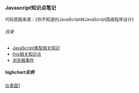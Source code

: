 ### Javascript知识点笔记
代码思路来源：《你不知道的JavaScript》《JavaScript高级程序设计》

###### 目录
* [JavaScript类型相关知识](https://github.com/ShadowWalker627/JavascriptExam/issues/1)
* [this相关知识点](https://github.com/ShadowWalker627/JavascriptExam/issues/2)
* [浏览器事件](https://github.com/ShadowWalker627/JavascriptExam/issues/3)

##### highchart实例
[仪表盘1](https://codepen.io/ShadowWalker627/pen/byVpoL?editors=0110)
